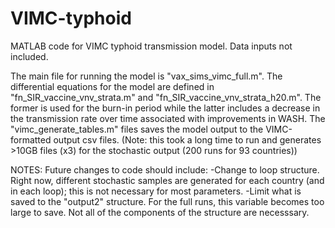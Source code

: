 # VIMC-typhoid
MATLAB code for VIMC typhoid transmission model. Data inputs not included.

The main file for running the model is "vax_sims_vimc_full.m". 
The differential equations for the model are defined in "fn_SIR_vaccine_vnv_strata.m" and "fn_SIR_vaccine_vnv_strata_h20.m". 
  The former is used for the burn-in period while the latter includes a decrease in the transmission rate over time associated with improvements in WASH.
The "vimc_generate_tables.m" files saves the model output to the VIMC-formatted output csv files. 
  (Note: this took a long time to run and generates >10GB files (x3) for the stochastic output (200 runs for 93 countries))
  
 NOTES: 
 Future changes to code should include:
 -Change to loop structure. Right now, different stochastic samples are generated for each country (and in each loop); this is not necessary for most parameters.
 -Limit what is saved to the "output2" structure. For the full runs, this variable becomes too large to save. Not all of the components of the structure are necesssary.
